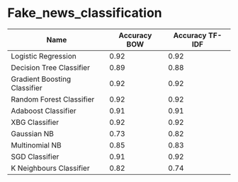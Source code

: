 # Fake_news_classification


|Name|Accuracy BOW|Accuracy TF-IDF|
|---|---|---|
Logistic Regression|0.92|0.92|
Decision Tree Classifier|0.89|0.88
Gradient Boosting Classifier|0.92|0.92
Random Forest Classifier|0.92|0.92
Adaboost Classifier|0.91|0.91
XBG Classifier|0.92|0.92
Gaussian NB|0.73|0.82
Multinomial NB|0.85|0.83
SGD Classifier|0.91|0.92
K Neighbours Classifier|0.82|0.74
